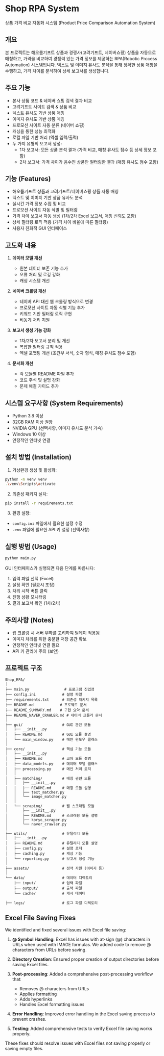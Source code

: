 # Shop RPA System

상품 가격 비교 자동화 시스템 (Product Price Comparison Automation System)

## 개요

본 프로젝트는 해오름기프트 상품과 경쟁사(고려기프트, 네이버쇼핑) 상품을 자동으로 매칭하고, 가격을 비교하여 경쟁력 있는 가격 정보를 제공하는 RPA(Robotic Process Automation) 시스템입니다. 텍스트 및 이미지 유사도 분석을 통해 정확한 상품 매칭을 수행하고, 가격 차이를 분석하여 상세 보고서를 생성합니다.

## 주요 기능

- 본사 상품 코드 & 네이버 쇼핑 검색 결과 비교
- 고려기프트 사이트 검색 & 상품 비교
- 텍스트 유사도 기반 상품 매칭
- 이미지 유사도 기반 상품 매칭
- 프로모션 사이트 자동 분류 (네이버 쇼핑)
- 캐싱을 통한 성능 최적화
- 로컬 파일 기반 처리 (엑셀 입력/출력)
- 두 가지 유형의 보고서 생성:
  - 1차 보고서: 모든 상품 분석 결과 (가격 비교, 매칭 유사도 점수 등 상세 정보 포함)
  - 2차 보고서: 가격 차이가 음수인 상품만 필터링한 결과 (매칭 유사도 점수 포함)

## 기능 (Features)

- 해오름기프트 상품과 고려기프트/네이버쇼핑 상품 자동 매칭
- 텍스트 및 이미지 기반 상품 유사도 분석
- 실시간 가격 정보 수집 및 비교
- 프로모션 사이트 자동 식별 및 필터링
- 가격 차이 보고서 자동 생성 (1차/2차 Excel 보고서, 매칭 신뢰도 포함)
- 상세 필터링 로직 적용 (가격 차이 비율에 따른 필터링)
- 사용자 친화적 GUI 인터페이스

## 고도화 내용

1. **데이터 모델 개선**
   - 원본 데이터 보존 기능 추가
   - 오류 처리 및 로깅 강화
   - 캐싱 시스템 개선

2. **네이버 크롤링 개선**
   - 네이버 API 대신 웹 크롤링 방식으로 변경
   - 프로모션 사이트 자동 식별 기능 추가
   - 키워드 기반 필터링 로직 구현
   - 비동기 처리 지원

3. **보고서 생성 기능 강화**
   - 1차/2차 보고서 분리 및 개선
   - 복잡한 필터링 규칙 적용
   - 엑셀 포맷팅 개선 (조건부 서식, 숫자 형식, 매칭 유사도 점수 포함)

4. **문서화 개선**
   - 각 모듈별 README 파일 추가
   - 코드 주석 및 설명 강화
   - 문제 해결 가이드 추가

## 시스템 요구사항 (System Requirements)

- Python 3.8 이상
- 32GB RAM 이상 권장
- NVIDIA GPU (선택사항, 이미지 유사도 분석 가속)
- Windows 10 이상
- 안정적인 인터넷 연결

## 설치 방법 (Installation)

1. 가상환경 생성 및 활성화:
```bash
python -m venv venv
.\venv\Scripts\activate
```

2. 의존성 패키지 설치:
```bash
pip install -r requirements.txt
```

3. 환경 설정:
- `config.ini` 파일에서 필요한 설정 수정
- `.env` 파일에 필요한 API 키 설정 (선택사항)

## 실행 방법 (Usage)

```bash
python main.py
```

GUI 인터페이스가 실행되면 다음 단계를 따릅니다:

1. 입력 파일 선택 (Excel)
2. 설정 확인 (필요시 조정)
3. 처리 시작 버튼 클릭
4. 진행 상황 모니터링
5. 결과 보고서 확인 (1차/2차)

## 주의사항 (Notes)

- 웹 크롤링 시 서버 부하를 고려하여 딜레이 적용됨
- 이미지 처리를 위한 충분한 저장 공간 확보
- 안정적인 인터넷 연결 필요
- API 키 관리에 주의 (보안)

## 프로젝트 구조

```
Shop_RPA/
│
├── main.py                # 프로그램 진입점
├── config.ini            # 설정 파일
├── requirements.txt      # 의존성 패키지 목록
├── README.md            # 프로젝트 문서
├── README_SUMMARY.md    # 구현 요약 문서
├── README_NAVER_CRAWLER.md # 네이버 크롤러 문서
│
├── gui/                  # GUI 관련 모듈
│   ├── __init__.py
│   ├── README.md         # GUI 모듈 설명
│   └── main_window.py    # 메인 윈도우 클래스
│
├── core/                 # 핵심 기능 모듈
│   ├── __init__.py
│   ├── README.md         # 코어 모듈 설명
│   ├── data_models.py    # 데이터 모델 클래스
│   ├── processing.py     # 메인 처리 로직
│   │
│   ├── matching/         # 매칭 관련 모듈
│   │   ├── __init__.py
│   │   ├── README.md     # 매칭 모듈 설명
│   │   ├── text_matcher.py
│   │   └── image_matcher.py
│   │
│   └── scraping/         # 웹 스크래핑 모듈
│       ├── __init__.py
│       ├── README.md     # 스크래핑 모듈 설명
│       ├── koryo_scraper.py
│       └── naver_crawler.py
│
├── utils/                # 유틸리티 모듈
│   ├── __init__.py
│   ├── README.md         # 유틸리티 모듈 설명
│   ├── config.py         # 설정 로더
│   ├── caching.py        # 캐싱 기능
│   └── reporting.py      # 보고서 생성 기능
│
├── assets/               # 정적 자원 (이미지 등)
│
└── data/                 # 데이터 디렉토리
    ├── input/            # 입력 파일
    ├── output/           # 출력 파일
    └── cache/            # 캐시 데이터

├── logs/                 # 로그 파일 디렉토리
```

## Excel File Saving Fixes

We identified and fixed several issues with Excel file saving:

1. **@ Symbol Handling**: Excel has issues with at-sign (@) characters in URLs when used with IMAGE formulas. We added code to remove @ characters from URLs before saving.

2. **Directory Creation**: Ensured proper creation of output directories before saving Excel files.

3. **Post-processing**: Added a comprehensive post-processing workflow that:
   - Removes @ characters from URLs
   - Applies formatting
   - Adds hyperlinks
   - Handles Excel formatting issues

4. **Error Handling**: Improved error handling in the Excel saving process to prevent crashes.

5. **Testing**: Added comprehensive tests to verify Excel file saving works properly.

These fixes should resolve issues with Excel files not saving properly or saving empty files.